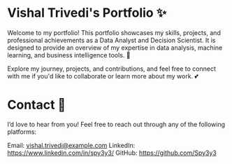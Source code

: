 # Vishal Trivedi's Portfolio ✨
Welcome to my portfolio! This portfolio showcases my skills, projects, and professional achievements as a Data Analyst and Decision Scientist. It is designed to provide an overview of my expertise in data analysis, machine learning, and business intelligence tools. 🤞

Explore my journey, projects, and contributions, and feel free to connect with me if you'd like to collaborate or learn more about my work. 💕

# Contact 🤝
I’d love to hear from you! Feel free to reach out through any of the following platforms:

Email: vishal.trivedi@example.com
LinkedIn: https://www.linkedin.com/in/spy3y3/
GitHub: https://github.com/Spy3y3
